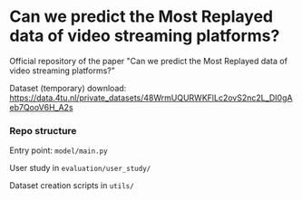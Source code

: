 # Can we predict the Most Replayed data of video streaming platforms?
Official repository of the paper "Can we predict the Most Replayed data of video streaming platforms?"

Dataset (temporary) download: https://data.4tu.nl/private_datasets/48WrmUQURWKFlLc2ovS2nc2L_DI0gAeb7QooV6H_A2s 

### Repo structure
Entry point: `model/main.py`

User study in `evaluation/user_study/`

Dataset creation scripts in `utils/`
